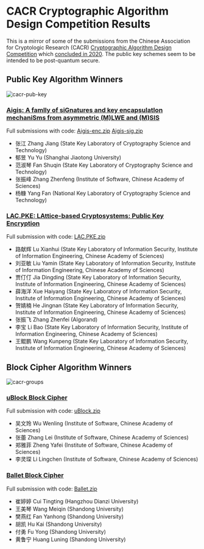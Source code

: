 # CACR Cryptographic Algorithm Design Competition Results

This is a mirror of some of the submissions from the Chinese Association for Cryptologic Research (CACR) 
[Cryptographic Algorithm Design Competition](https://sfjs.cacrnet.org.cn/site/content/309.html) which [concluded in 2020](https://www.cacrnet.org.cn/site/content/854.html). The public key schemes seem to be intended to be post-quantum secure.

## Public Key Algorithm Winners
![cacr-pub-key](https://user-images.githubusercontent.com/408767/189411298-edf43312-5bf9-4800-928f-7a6a3b61217b.png)

### [Aigis: A famIly of siGnatures and key encapsulatIon mechaniSms from asymmetric (M)LWE and (M)SIS](https://github.com/sweis/cacr-crypto-contest/files/9537664/aigis-sig.pdf)

Full submissions with code: [Aigis-enc.zip](https://github.com/sweis/cacr-crypto-contest/files/9537769/Aigis-enc.zip) [Aigis-sig.zip](https://github.com/sweis/cacr-crypto-contest/files/9537784/Aigis-sig.zip)

* 张江 Zhang Jiang (State Key Laboratory of Cryptography Science and Technology)
* 郁昱 Yu Yu (Shanghai Jiaotong University)
* 范淑琴 Fan Shuqin (State Key Laboratory of Cryptography Science and Technology)
* 张振峰 Zhang Zhenfeng (Institute of Software, Chinese Academy of Sciences)
* 杨糠 Yang Fan (National Key Laboratory of Cryptography Science and Technology)

### [LAC.PKE: LAttice-based Cryptosystems: Public Key Encryption](https://github.com/sweis/cacr-crypto-contest/files/9537668/LAC.PKE.pdf)

Full submission with code: [LAC.PKE.zip](https://github.com/sweis/cacr-crypto-contest/files/9537705/LAC.PKE.zip)

* 路献辉 Lu Xianhui (State Key Laboratory of Information Security, Institute of Information Engineering, Chinese Academy of Sciences)
* 刘亚敏 Liu Yamin (State Key Laboratory of Information Security, Institute of Information Engineering, Chinese Academy of Sciences)
* 贾仃仃 Jia Dingding (State Key Laboratory of Information Security, Institute of Information Engineering, Chinese Academy of Sciences)
* 薛海洋 Xue Haiyang (State Key Laboratory of Information Security, Institute of Information Engineering, Chinese Academy of Sciences)
* 贺婧楠 He Jingnan (State Key Laboratory of Information Security, Institute of Information Engineering, Chinese Academy of Sciences)
* 张振飞 Zhang Zhenfei (Algorand)
* 李宝 Li Bao (State Key Laboratory of Information Security, Institute of Information Engineering, Chinese Academy of Sciences)
* 王鲲鹏 Wang Kunpeng (State Key Laboratory of Information Security, Institute of Information Engineering, Chinese Academy of Sciences)

## Block Cipher Algorithm Winners
![cacr-groups](https://user-images.githubusercontent.com/408767/189411284-3b1b178d-2eb7-4226-b345-3c8627ac1f96.png)

### [uBlock Block Cipher](https://github.com/sweis/cacr-crypto-contest/files/9537672/uBlock.pdf)

Full submission with code: [uBlock.zip](https://github.com/sweis/cacr-crypto-contest/files/9537708/uBlock.zip)

* 吴文玲 Wu Wenling (Institute of Software, Chinese Academy of Sciences)
* 张蕾 Zhang Lei (Institute of Software, Chinese Academy of Sciences)
* 郑雅菲 Zheng Yafei (Institute of Software, Chinese Academy of Sciences)
* 李灵琛 Li Lingchen (Institute of Software, Chinese Academy of Sciences)

### [Ballet Block Cipher](https://github.com/sweis/cacr-crypto-contest/files/9537683/ballet.pdf)

Full submission with code: [Ballet.zip](https://github.com/sweis/cacr-crypto-contest/files/9537765/Ballet.zip)

* 崔婷婷 Cui Tingting (Hangzhou Dianzi University)
* 王美琴 Wang Meiqin (Shandong University)
* 樊燕红 Fan Yanhong (Shandong University)
* 胡凯 Hu Kai (Shandong University)
* 付勇 Fu Yong (Shandong University)
* 黄鲁宁 Huang Luning (Shandong University)
